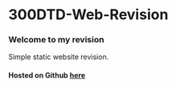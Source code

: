 # 300DTD-Web-Revision

### Welcome to my revision

Simple static website revision.

#### Hosted on Github [here](https://waimea-jadavidson.github.io/300DTD-Web-Revision/)



